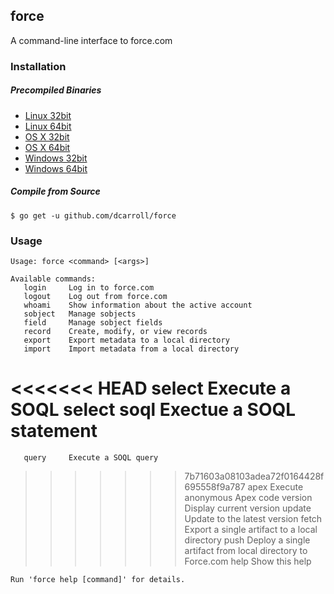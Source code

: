 ## force

A command-line interface to force.com

### Installation

##### Precompiled Binaries

* [Linux 32bit](https://godist.herokuapp.com/projects/heroku/force/releases/current/linux-386/force)
* [Linux 64bit](https://godist.herokuapp.com/projects/heroku/force/releases/current/linux-amd64/force)
* [OS X 32bit](https://godist.herokuapp.com/projects/heroku/force/releases/current/darwin-386/force)
* [OS X 64bit](https://godist.herokuapp.com/projects/heroku/force/releases/current/darwin-amd64/force)
* [Windows 32bit](https://godist.herokuapp.com/projects/heroku/force/releases/current/windows-386/force.exe)
* [Windows 64bit](https://godist.herokuapp.com/projects/heroku/force/releases/current/windows-amd64/force.exe)

##### Compile from Source

    $ go get -u github.com/dcarroll/force

### Usage

	Usage: force <command> [<args>]
	
	Available commands:
	   login     Log in to force.com
	   logout    Log out from force.com
	   whoami    Show information about the active account
	   sobject   Manage sobjects
	   field     Manage sobject fields
	   record    Create, modify, or view records
	   export    Export metadata to a local directory
	   import    Import metadata from a local directory
<<<<<<< HEAD
	   select    Execute a SOQL select
	   soql 	 Exectue a SOQL statement
=======
	   query     Execute a SOQL query
>>>>>>> 7b71603a08103adea72f0164428f695558f9a787
	   apex      Execute anonymous Apex code
	   version   Display current version
	   update    Update to the latest version
	   fetch 	 Export a single artifact to a local directory
	   push		 Deploy a single artifact from local directory to Force.com 
	   help      Show this help
	
	Run 'force help [command]' for details.
